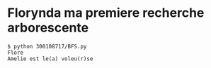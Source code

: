 # Florynda ma premiere recherche arborescente

```
$ python 300108717/BFS.py 
Flore
Amelie est le(a) voleu(r)se
```
